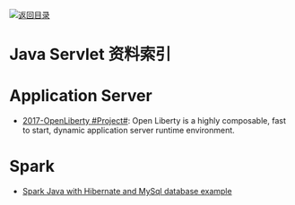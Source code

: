 [![返回目录](https://parg.co/UGo)](https://github.com/wxyyxc1992/Awesome-Reference) 

# Java Servlet 资料索引

# Application Server

- [2017-OpenLiberty #Project#](https://github.com/OpenLiberty/open-liberty): Open Liberty is a highly composable, fast to start, dynamic application server runtime environment.

# Spark

- [Spark Java with Hibernate and MySql database example](https://parg.co/U9j)
